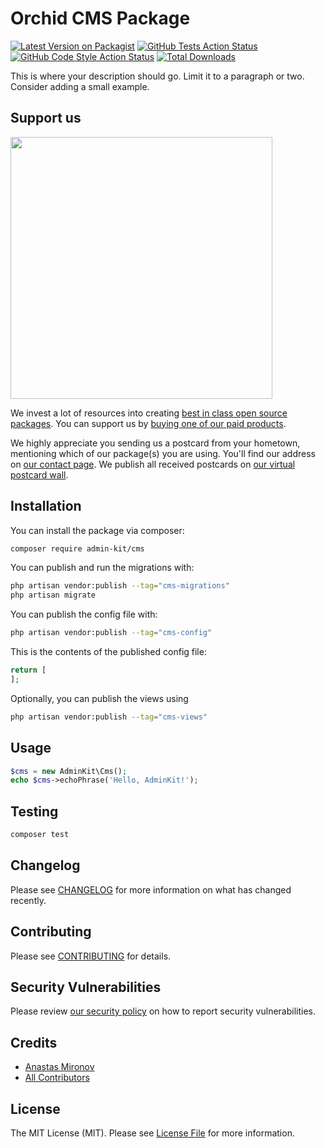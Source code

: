 # Orchid CMS Package

[![Latest Version on Packagist](https://img.shields.io/packagist/v/admin-kit/cms.svg?style=flat-square)](https://packagist.org/packages/admin-kit/cms)
[![GitHub Tests Action Status](https://img.shields.io/github/actions/workflow/status/admin-kit/cms/run-tests.yml?branch=main&label=tests&style=flat-square)](https://github.com/admin-kit/cms/actions?query=workflow%3Arun-tests+branch%3Amain)
[![GitHub Code Style Action Status](https://img.shields.io/github/actions/workflow/status/admin-kit/cms/fix-php-code-style-issues.yml?branch=main&label=code%20style&style=flat-square)](https://github.com/admin-kit/cms/actions?query=workflow%3A"Fix+PHP+code+style+issues"+branch%3Amain)
[![Total Downloads](https://img.shields.io/packagist/dt/admin-kit/cms.svg?style=flat-square)](https://packagist.org/packages/admin-kit/cms)

This is where your description should go. Limit it to a paragraph or two. Consider adding a small example.

## Support us

[<img src="https://github-ads.s3.eu-central-1.amazonaws.com/cms.jpg?t=1" width="419px" />](https://spatie.be/github-ad-click/cms)

We invest a lot of resources into creating [best in class open source packages](https://spatie.be/open-source). You can support us by [buying one of our paid products](https://spatie.be/open-source/support-us).

We highly appreciate you sending us a postcard from your hometown, mentioning which of our package(s) you are using. You'll find our address on [our contact page](https://spatie.be/about-us). We publish all received postcards on [our virtual postcard wall](https://spatie.be/open-source/postcards).

## Installation

You can install the package via composer:

```bash
composer require admin-kit/cms
```

You can publish and run the migrations with:

```bash
php artisan vendor:publish --tag="cms-migrations"
php artisan migrate
```

You can publish the config file with:

```bash
php artisan vendor:publish --tag="cms-config"
```

This is the contents of the published config file:

```php
return [
];
```

Optionally, you can publish the views using

```bash
php artisan vendor:publish --tag="cms-views"
```

## Usage

```php
$cms = new AdminKit\Cms();
echo $cms->echoPhrase('Hello, AdminKit!');
```

## Testing

```bash
composer test
```

## Changelog

Please see [CHANGELOG](CHANGELOG.md) for more information on what has changed recently.

## Contributing

Please see [CONTRIBUTING](CONTRIBUTING.md) for details.

## Security Vulnerabilities

Please review [our security policy](../../security/policy) on how to report security vulnerabilities.

## Credits

- [Anastas Mironov](https://github.com/ast21)
- [All Contributors](../../contributors)

## License

The MIT License (MIT). Please see [License File](LICENSE.md) for more information.
